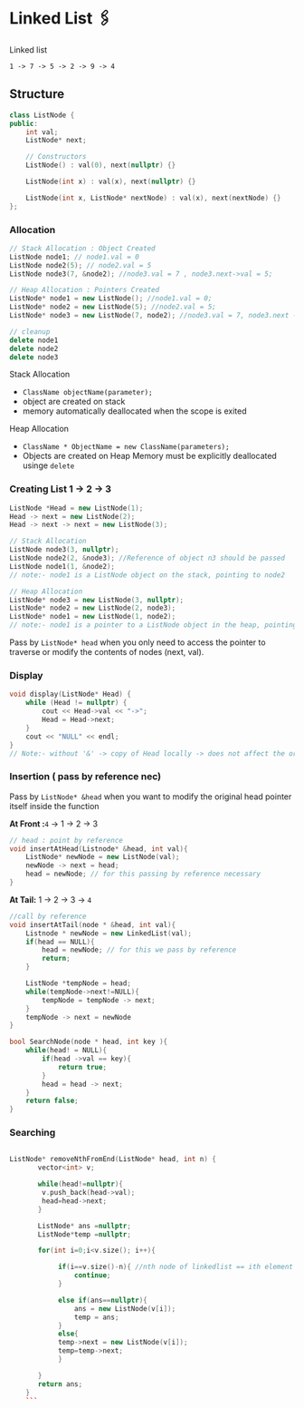 # Linked List 🖇️

Linked list
```
1 -> 7 -> 5 -> 2 -> 9 -> 4
```
## Structure
```cpp
class ListNode {
public:
    int val;
    ListNode* next;

    // Constructors
    ListNode() : val(0), next(nullptr) {}

    ListNode(int x) : val(x), next(nullptr) {}

    ListNode(int x, ListNode* nextNode) : val(x), next(nextNode) {}
};
```
### Allocation
```cpp
// Stack Allocation : Object Created   
ListNode node1; // node1.val = 0
ListNode node2(5); // node2.val = 5
ListNode node3(7, &node2); //node3.val = 7 , node3.next->val = 5;
```
```cpp
// Heap Allocation : Pointers Created
ListNode* node1 = new ListNode(); //node1.val = 0;
ListNode* node2 = new ListNode(5); //node2.val = 5;
ListNode* node3 = new ListNode(7, node2); //node3.val = 7, node3.next -> val;

// cleanup
delete node1
delete node2
delete node3
```
Stack Allocation
- `ClassName objectName(parameter);`
- object are created on stack
- memory automatically deallocated when the scope is exited

Heap Allocation
- `ClassName * ObjectName = new ClassName(parameters);`
- Objects are created on Heap
Memory must be explicitly deallocated usinge `delete`

### Creating List 1 -> 2 -> 3
```cpp
ListNode *Head = new ListNode(1);
Head -> next = new ListNode(2);
Head -> next -> next = new ListNode(3);
```
```cpp
// Stack Allocation
ListNode node3(3, nullptr);
ListNode node2(2, &node3); //Reference of object n3 should be passed
ListNode node1(1, &node2); 
// note:- node1 is a ListNode object on the stack, pointing to node2
```
```cpp
// Heap Allocation
ListNode* node3 = new ListNode(3, nullptr);
ListNode* node2 = new ListNode(2, node3);
ListNode* node1 = new ListNode(1, node2);    
// note:- node1 is a pointer to a ListNode object in the heap, pointing to node2
```
Pass by `ListNode* head` when you only need to access the pointer to traverse or modify the contents of nodes (next, val).
### Display
```cpp
void display(ListNode* Head) {
    while (Head != nullptr) {
        cout << Head->val << "->";
        Head = Head->next; 
    }
    cout << "NULL" << endl;
}
// Note:- without '&' -> copy of Head locally -> does not affect the original Head
```
### Insertion ( pass by reference nec)
Pass by `ListNode* &head` when you want to modify the original head pointer itself inside the function

**At Front :**`4` -> 1 -> 2 -> 3
```cpp
// head : point by reference
void insertAtHead(Listnode* &head, int val){
    ListNode* newNode = new ListNode(val);
    newNode -> next = head;
    head = newNode; // for this passing by reference necessary
}
```

**At Tail:** 1 -> 2 -> 3 -> `4`
```cpp
//call by reference
void insertAtTail(node * &head, int val){
    Listnode * newNode = new LinkedList(val);
    if(head == NULL){
        head = newNode; // for this we pass by reference
        return;
    }

    ListNode *tempNode = head;
    while(tempNode->next!=NULL){
        tempNode = tempNode -> next;
    }
    tempNode -> next = newNode 
}
```
```cpp
bool SearchNode(node * head, int key ){
    while(head! = NULL){
        if(head ->val == key){
            return true;
        }
        head = head -> next;
    }
    return false;
}
```

### Searching 
```cpp

```





















```cpp
ListNode* removeNthFromEnd(ListNode* head, int n) {
       vector<int> v;

       while(head!=nullptr){
        v.push_back(head->val);
        head=head->next;
       }

       ListNode* ans =nullptr;
       ListNode*temp =nullptr;

       for(int i=0;i<v.size(); i++){

            if(i==v.size()-n){ //nth node of linkedlist == ith element of vector
                continue;
            }

            else if(ans==nullptr){
                ans = new ListNode(v[i]);
                temp = ans;
            }
            else{
            temp->next = new ListNode(v[i]);
            temp=temp->next;
            }

       }
       return ans;
    }
    ```